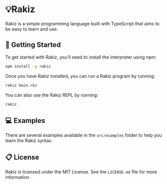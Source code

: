 
# 💡Rakiz

Rakiz is a simple programming language built with TypeScript that aims to be easy to learn and use.

## 🚀 Getting Started

To get started with Rakiz, you'll need to install the interpreter using npm:

```bash
npm install -g rakiz
```

Once you have Rakiz installed, you can run a Rakiz program by running:

```bash
rakiz main.rkz
```

You can also use the Rakiz REPL by running:

```bash
rakiz
```

## 💻 Examples

There are several examples available in the `src/examples` folder to help you learn the Rakiz syntax.

## 📋 License

Rakiz is licensed under the MIT License. See the `LICENSE.md` file for more information.
